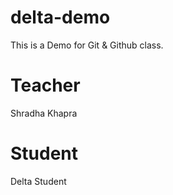 # delta-demo
This is a Demo for Git &amp; Github class.

# Teacher
Shradha Khapra

# Student
Delta Student

